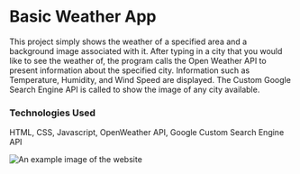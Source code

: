 # Basic Weather App
  This project simply shows the weather of a specified area and a background image associated with it. After typing in a city that you would like to see the weather of, the program calls the Open Weather API to present
  information about the specified city. Information such as Temperature, Humidity, and Wind Speed are displayed. The Custom Google Search Engine API is called to show the image of any city available.
### Technologies Used
  HTML, CSS, Javascript, OpenWeather API, Google Custom Search Engine API

![An example image of the website](https://github.com/Ianj751/Basic-Weather-App/assets/136002718/f1f87d0a-ebe2-4b78-876f-12921eaa451a)
